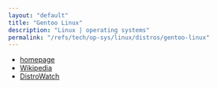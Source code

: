 ```yaml
---
layout: "default"
title: "Gentoo Linux"
description: "Linux | operating systems"
permalink: "/refs/tech/op-sys/linux/distros/gentoo-linux"
---
```


- [homepage](http://www.gentoo.org)
- [Wikipedia](https://en.wikipedia.org/wiki/Gentoo_Linux)
- [DistroWatch](https://distrowatch.com/table.php?distribution=Gentoo)
